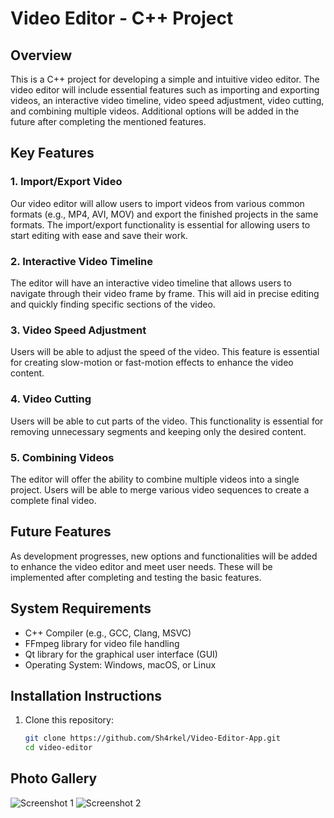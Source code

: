 # Video Editor - C++ Project

## Overview

This is a C++ project for developing a simple and intuitive video editor. The video editor will include essential features such as importing and exporting videos, an interactive video timeline, video speed adjustment, video cutting, and combining multiple videos. Additional options will be added in the future after completing the mentioned features.

## Key Features

### 1. Import/Export Video
Our video editor will allow users to import videos from various common formats (e.g., MP4, AVI, MOV) and export the finished projects in the same formats. The import/export functionality is essential for allowing users to start editing with ease and save their work.

### 2. Interactive Video Timeline
The editor will have an interactive video timeline that allows users to navigate through their video frame by frame. This will aid in precise editing and quickly finding specific sections of the video.

### 3. Video Speed Adjustment
Users will be able to adjust the speed of the video. This feature is essential for creating slow-motion or fast-motion effects to enhance the video content.

### 4. Video Cutting
Users will be able to cut parts of the video. This functionality is essential for removing unnecessary segments and keeping only the desired content.

### 5. Combining Videos
The editor will offer the ability to combine multiple videos into a single project. Users will be able to merge various video sequences to create a complete final video.

## Future Features
As development progresses, new options and functionalities will be added to enhance the video editor and meet user needs. These will be implemented after completing and testing the basic features.

## System Requirements

- C++ Compiler (e.g., GCC, Clang, MSVC)
- FFmpeg library for video file handling
- Qt library for the graphical user interface (GUI)
- Operating System: Windows, macOS, or Linux

## Installation Instructions

1. Clone this repository:
   ```bash
   git clone https://github.com/Sh4rkel/Video-Editor-App.git
   cd video-editor

## Photo Gallery
<img src="assets/VideoEditorApp1" alt="Screenshot 1"></img>
<img src="assets/video_editing_app_2.png" alt="Screenshot 2"></img>